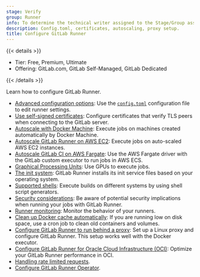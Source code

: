 ```yaml
---
stage: Verify
group: Runner
info: To determine the technical writer assigned to the Stage/Group associated with this page, see https://handbook.gitlab.com/handbook/product/ux/technical-writing/#assignments
description: Config.toml, certificates, autoscaling, proxy setup.
title: Configure GitLab Runner
---
```


{{< details >}}

- Tier: Free, Premium, Ultimate
- Offering: GitLab.com, GitLab Self-Managed, GitLab Dedicated

{{< /details >}}

Learn how to configure GitLab Runner.

- [Advanced configuration options](advanced-configuration.md): Use
  the [`config.toml`](https://github.com/toml-lang/toml) configuration file
  to edit runner settings.
- [Use self-signed certificates](tls-self-signed.md): Configure certificates
  that verify TLS peers when connecting to the GitLab server.
- [Autoscale with Docker Machine](autoscale.md): Execute jobs on machines
  created automatically by Docker Machine.
- [Autoscale GitLab Runner on AWS EC2](runner_autoscale_aws/_index.md): Execute jobs on auto-scaled AWS EC2 instances.
- [Autoscale GitLab CI on AWS Fargate](runner_autoscale_aws_fargate/_index.md):
  Use the AWS Fargate driver with the GitLab custom executor to run jobs in AWS ECS.
- [Graphical Processing Units](gpus.md): Use GPUs to execute jobs.
- [The init system](init.md): GitLab Runner installs
  its init service files based on your operating system.
- [Supported shells](../shells/_index.md): Execute builds on different systems by
  using shell script generators.
- [Security considerations](../security/_index.md): Be aware of potential
  security implications when running your jobs with GitLab Runner.
- [Runner monitoring](../monitoring/_index.md): Monitor the behavior of your
  runners.
- [Clean up Docker cache automatically](../executors/docker.md#clear-the-docker-cache):
  If you are running low on disk space, use a cron job to clean old containers and volumes.
- [Configure GitLab Runner to run behind a proxy](proxy.md): Set
  up a Linux proxy and configure GitLab Runner. This setup works well with the Docker executor.
- [Configure GitLab Runner for Oracle Cloud Infrastructure (OCI)](oracle_cloud_performance.md): Optimize your GitLab Runner performance in OCI.
- [Handling rate limited requests](proxy.md#handling-rate-limited-requests).
- [Configure GitLab Runner Operator](configuring_runner_operator.md).
